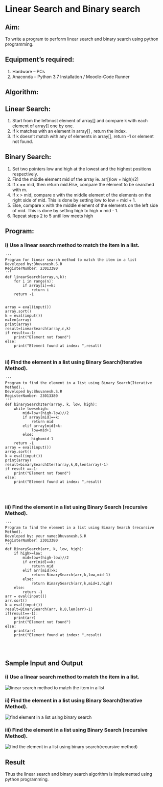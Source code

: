 # Linear Search and Binary search
## Aim:
To write a program to perform linear search and binary search using python programming.
## Equipment’s required:
1.	Hardware – PCs
2.	Anaconda – Python 3.7 Installation / Moodle-Code Runner
## Algorithm:
## Linear Search:
1.	Start from the leftmost element of array[] and compare k with each element of array[] one by one.
2.	If k matches with an element in array[] , return the index.
3.	If k doesn’t match with any of elements in array[], return -1 or element not found.
## Binary Search:
1.	Set two pointers low and high at the lowest and the highest positions respectively.
2.	Find the middle element mid of the array ie. arr[(low + high)/2]
3.	If x == mid, then return mid.Else, compare the element to be searched with m.
4.	If x > mid, compare x with the middle element of the elements on the right side of mid. This is done by setting low to low = mid + 1.
5.	Else, compare x with the middle element of the elements on the left side of mid. This is done by setting high to high = mid - 1.
6.	Repeat steps 2 to 5 until low meets high
## Program:
### i) Use a linear search method to match the item in a list.
```
''' 
Program for linear search method to match the item in a list
Developed by:Bhuvanesh.S.R
RegisterNumber: 23013380
'''
def linearSearch(array,n,k):
    for i in range(n):
        if array[i]==k:
            return i
    return -1
            
    
array = eval(input())
array.sort()
k = eval(input())
n=len(array)
print(array)
result=linearSearch(array,n,k)
if result==-1:
    print("Element not found")
else:
    print("Element found at index: ",result)


```
### ii) Find the element in a list using Binary Search(Iterative Method).
```
''' 
Program to find the element in a list using Binary Search(Iterative Method)..
Developed by:Bhuvanesh.S.R
RegisterNumber: 23013380
'''
def binarySearchIter(array, k, low, high):
    while low<=high:
        mid=low+(high-low)//2
        if array[mid]==k:
            return mid
        elif array[mid]<k:
            low=mid+1
        else:
            high=mid-1
    return -1
array = eval(input())
array.sort()
k = eval(input())
print(array)
result=binarySearchIter(array,k,0,len(array)-1)
if result ==-1:
    print("Element not found")
else:
    print("Element found at index: ",result)




```
### iii) Find the element in a list using Binary Search (recursive Method).
```
''' 
Program to find the element in a list using Binary Search (recursive Method).
Developed by: your name:Bhuvanesh.S.R
RegisterNumber: 23013380
'''
def BinarySearch(arr, k, low, high):
    if high>=low:
        mid=low+(high-low)//2
        if arr[mid]==k:
            return mid
        elif arr[mid]>k:
            return BinarySearch(arr,k,low,mid-1)
        else:
            return BinarySearch(arr,k,mid+1,high)
    else:
        return -1
arr = eval(input())
arr.sort()
k = eval(input())
result=BinarySearch(arr, k,0,len(arr)-1)
if(result==-1):
    print(arr)
    print("Element not found")
else:
    print(arr)
    print("Element found at index: ",result)




```
## Sample Input and Output
### i) Use a linear search method to match the item in a list.
![linear search method to match the item in a list](https://github.com/Bhuvanesh-Suresh/Search-Algorithm/assets/145742661/61b7b62b-c85a-4e1b-96ee-2cbc2045b954)

### ii) Find the element in a list using Binary Search(Iterative Method).
![find element in a list using binary search](https://github.com/Bhuvanesh-Suresh/Search-Algorithm/assets/145742661/b2a11fb9-377c-4448-b522-30393f265683)


### iii) Find the element in a list using Binary Search (recursive Method).
![find the element in a list using binary search(recursive method)](https://github.com/Bhuvanesh-Suresh/Search-Algorithm/assets/145742661/57ed06ab-5fc2-4507-8558-f158dc575032)





## Result
Thus the linear search and binary search algorithm is implemented using python programming.
